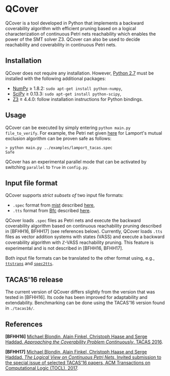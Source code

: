 # QCover

QCover is a tool developed in Python that implements a backward coverability algorithm with efficient pruning based on a logical characterization of continuous Petri nets reachability which enables the power of the SMT solver Z3. QCover can also be used to decide reachability and coverability in continuous Petri nets.

## Installation

QCover does not require any installation. However, [Python 2.7](https://www.python.org/download/releases/2.7/) must be installed with the following additional packages:

* [NumPy](http://www.numpy.org/) ≥ 1.8.2: `sudo apt-get install python-numpy`,
* [SciPy](https://www.scipy.org/) ≥ 0.13.3: `sudo apt-get install python-scipy`,
* [Z3](https://github.com/Z3Prover/) ≥ 4.4.0: follow installation instructions for Python bindings.

## Usage

QCover can be executed by simply entering `python main.py file_to_verify`. For example, the Petri net given [here](https://www7.in.tum.de/~blondin/slides/TACAS16.pdf) for Lamport's mutual exclusion algorithm can be proven safe as follows:

```
> python main.py ../examples/lamport_tacas.spec
Safe
```

QCover has an experimental parallel mode that can be activated by switching `parallel` to `True` in `config.py`.

## Input file format

QCover supports *strict subsets of* two input file formats:

* `.spec` format from [mist](https://github.com/pierreganty/mist) described [here](https://github.com/pierreganty/mist/wiki#input-format-of-mist),
* `.tts` format from [Bfc](http://www.cprover.org/bfc/) described [here](http://www.cprover.org/bfc/#TTS).

QCover loads `.spec` files as Petri nets and execute the backward coverability algorithm based on continuous reachability pruning described in [BFHH16, BFHH17] (see references below). Currently, QCover loads `.tts` files as vector addition systems with states (VASS) and execute a backward coverability algorithm with ℤ-VASS reachability pruning.  This feature is experimental and is not described in [BFHH16, BFHH17].

Both input file formats can be translated to the other format using, e.g., [`ttstrans`](https://github.com/pevalme/bfc_fork) and [`spec2tts`](http://www.cprover.org/bfc/#DOWNLOAD).

## TACAS'16 release

The current version of QCover differs slightly from the version that was tested in [BFHH16]. Its code has been improved for adaptability and extendability. Benchmarking can be done using the TACAS'16 version found in `./tacas16/`.

## References

**[BFHH16]** [Michael Blondin, Alain Finkel, Christoph Haase and Serge Haddad. *Approaching the Coverability Problem Continuously*. TACAS 2016](https://www7.in.tum.de/~blondin/papers/BFHH16.pdf).

**[BFHH17]** [Michael Blondin, Alain Finkel, Christoph Haase and Serge Haddad. *The Logical View on Continuous Petri Nets*. Invited submission to the special issue of selected TACAS'16 papers, ACM Transactions on Computational Logic (TOCL), 2017](https://www7.in.tum.de/~blondin/papers/BFHH17.pdf). 
